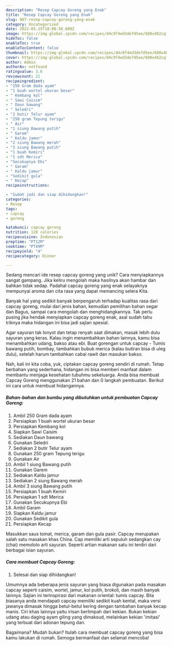 ```yaml
---
description: "Resep Capcay Goreng yang Enak"
title: "Resep Capcay Goreng yang Enak"
slug: 907-resep-capcay-goreng-yang-enak
category: Uncategorized
date: 2022-05-15T18:08:58.600Z
image: https://img-global.cpcdn.com/recipes/d4c9f4ed3de7d5ee/680x482cq70/capcay-goreng-foto-resep-utama.jpg
hideToc: false
enableToc: true
enableTocContent: false
thumbnail: https://img-global.cpcdn.com/recipes/d4c9f4ed3de7d5ee/680x482cq70/capcay-goreng-foto-resep-utama.jpg
cover: https://img-global.cpcdn.com/recipes/d4c9f4ed3de7d5ee/680x482cq70/capcay-goreng-foto-resep-utama.jpg
author: Admin
authorAv: notfound
ratingvalue: 3.6
reviewcount: 21
recipeingredient:
- "250 Gram dada ayam"
- "1 buah wortel ukuran besar"
- " Kembang kol"
- " Sawi Caisim"
- " Daun bawang"
- " Seledri"
- "2 butir Telur ayam"
- "250 gram Tepung terigu"
- " Air"
- "1 siung Bawang putih"
- " Garem"
- " Kaldu jamur"
- "2 siung Bawang merah"
- "3 siung Bawang putih"
- "1 buah Kemiri"
- "1 sdt Merica"
- "Secukupnya Ebi"
- " Garam"
- " Kaldu jamur"
- "Sedikit gula"
- " Kecap"
recipeinstructions:

- "Sudah jadi dan siap dihidangkan!"
categories:
- Resep
tags:
- capcay
- goreng

katakunci: capcay goreng 
nutrition: 128 calories
recipecuisine: Indonesian
preptime: "PT12M"
cooktime: "PT49M"
recipeyield: "4"
recipecategory: Dinner

---
```





Sedang mencari ide resep capcay goreng yang unik? Cara menyiapkannya sangat gampang. Jika keliru mengolah maka hasilnya akan hambar dan bahkan tidak sedap. Padahal capcay goreng yang enak selayaknya mempunyai aroma dan cita rasa yang dapat memancing selera Kita.





Banyak hal yang sedikit banyak berpengaruh terhadap kualitas rasa dari capcay goreng, mulai dari jenis bahan, kemudian pemilihan bahan segar dan Bagus, sampai cara mengolah dan menghidangkannya. Tak perlu pusing jika hendak menyiapkan capcay goreng enak,      asal sudah tahu triknya maka hidangan ini bisa jadi sajian spesial.














Agar sayuran tak lonyot dan tetap renyah saat dimakan, masak lebih dulu sayuran yang keras. Kalau ingin menambahkan bahan lainnya, kamu bisa menambahkan udang, bakso atau ebi. Buat gorengan untuk capcay - Tumis bawang putih, bombay, tambahkan bubuk merica (kalau butiran bisa di uleg dulu), setelah harum tambahkan cabai rawit dan masukan bakso.






Nah, kali ini kita coba, yuk, ciptakan capcay goreng sendiri di rumah. Tetap berbahan yang sederhana, hidangan ini bisa memberi manfaat dalam membantu menjaga kesehatan tubuhmu sekeluarga. Anda bisa membuat Capcay Goreng menggunakan 21 bahan dan 0 langkah pembuatan. Berikut ini cara untuk membuat hidangannya.

<!--inarticleads1-->

##### Bahan-bahan dan bumbu yang dibutuhkan untuk pembuatan Capcay Goreng:

1. Ambil 250 Gram dada ayam
1. Persiapkan 1 buah wortel ukuran besar
1. Persiapkan  Kembang kol
1. Siapkan  Sawi Caisim
1. Sediakan  Daun bawang
1. Gunakan  Seledri
1. Sediakan 2 butir Telur ayam
1. Gunakan 250 gram Tepung terigu
1. Gunakan  Air
1. Ambil 1 siung Bawang putih
1. Gunakan  Garem
1. Sediakan  Kaldu jamur
1. Sediakan 2 siung Bawang merah
1. Ambil 3 siung Bawang putih
1. Persiapkan 1 buah Kemiri
1. Persiapkan 1 sdt Merica
1. Gunakan Secukupnya Ebi
1. Ambil  Garam
1. Siapkan  Kaldu jamur
1. Gunakan Sedikit gula
1. Persiapkan  Kecap


Masukkan saus tomat, merica, garam dan gula pasir. Capcay merupakan salah satu masakan khas China. Cap memiliki arti sepuluh sedangkan cay (chai) memololo arti sayuran. Seperti artian makanan satu ini terdiri dari berbagai isian sayuran. 

<!--inarticleads2-->

##### Cara membuat Capcay Goreng:


1. Selesai dan siap dihidangkan!

Umumnya ada beberapa jenis sayuran yang biasa digunakan pada masakan capcay seperti caisim, wortel, jamur, kol putih, brokoli, dan masih banyak lainnya. Sajian ini terinspirasi dari makanan oriental: tumis capcay. Bila biasanya anda mendapati capcay memiliki sedikit kuah kental, maka versi jawanya dimasak hingga betul-betul kering dengan tambahan banyak kecap manis. Ciri khas lainnya yaitu irisan berlimpah dari kekian. Bukan kekian udang atau daging ayam giling yang dimaksud, melainkan kekian &#39;imitasi&#39; yang terbuat dari adonan tepung dan. 

Bagaimana? Mudah bukan? Itulah cara membuat capcay goreng yang bisa kamu lakukan di rumah. Semoga bermanfaat dan selamat mencoba!
